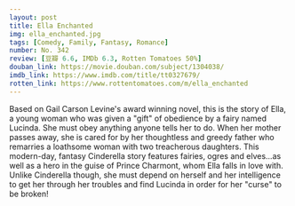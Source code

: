 ```yaml
---
layout: post 
title: Ella Enchanted
img: ella_enchanted.jpg
tags: [Comedy, Family, Fantasy, Romance]
number: No. 342
review: [豆瓣 6.6, IMDb 6.3, Rotten Tomatoes 50%]
douban_link: https://movie.douban.com/subject/1304038/
imdb_link: https://www.imdb.com/title/tt0327679/
rotten_link: https://www.rottentomatoes.com/m/ella_enchanted
---
```


Based on Gail Carson Levine's award winning novel, this is the story of Ella, a young woman who was given a "gift" of obedience by a fairy named Lucinda. She must obey anything anyone tells her to do. When her mother passes away, she is cared for by her thoughtless and greedy father who remarries a loathsome woman with two treacherous daughters. This modern-day, fantasy Cinderella story features fairies, ogres and elves...as well as a hero in the guise of Prince Charmont, whom Ella falls in love with. Unlike Cinderella though, she must depend on herself and her intelligence to get her through her troubles and find Lucinda in order for her "curse" to be broken!